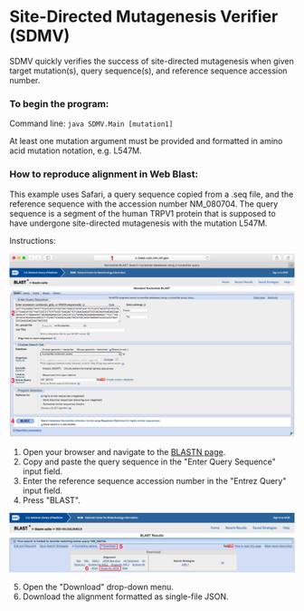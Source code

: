 # Site-Directed Mutagenesis Verifier (SDMV)

SDMV quickly verifies the success of site-directed mutagenesis when given target mutation(s), query sequence(s), and reference sequence accession number.

### To begin the program: 

Command line: `java SDMV.Main [mutation1]`

At least one mutation argument must be provided and formatted in amino acid mutation notation, e.g. L547M. 

### How to reproduce alignment in Web Blast:

This example uses Safari, a query sequence copied from a .seq file, and the reference sequence with the accession number NM_080704. The query sequence is a segment of the human TRPV1 protein that is supposed to have undergone site-directed mutagenesis with the mutation L547M. 

Instructions:

![Steps for reproducing results in Web Blast](/img/blastn.png)

1. Open your browser and navigate to the [BLASTN page](https://blast.ncbi.nlm.nih.gov/Blast.cgi?PROGRAM=blastn&PAGE_TYPE=BlastSearch&LINK_LOC=blasthome).
2. Copy and paste the query sequence in the "Enter Query Sequence" input field.
3. Enter the reference sequence accession number in the "Entrez Query" input field.
4. Press "BLAST".

![Steps for reproducing results in Web Blast, part 2](img/blastn2.png)

5. Open the "Download" drop-down menu. 
6. Download the alignment formatted as single-file JSON.
